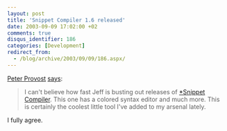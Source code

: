 ```yaml
---
layout: post
title: 'Snippet Compiler 1.6 released'
date: 2003-09-09 17:02:00 +02
comments: true
disqus_identifier: 186
categories: [Development]
redirect_from:
  - /blog/archive/2003/09/09/186.aspx/
---
```


[Peter Provost](http://www.peterprovost.org/weblog/) [says](http://www.peterprovost.org/weblog/permalink.aspx?guid=2bd8bfd9-9757-45aa-9696-4576ffd718aa):

> I can't believe how fast Jeff is busting out releases of [*Snippet Compiler](http://www.sliver.com/dotnet/snippetcompiler/). This one has a colored syntax editor and much more. This is certainly the coolest little tool I've added to my arsenal lately.

I fully agree.

